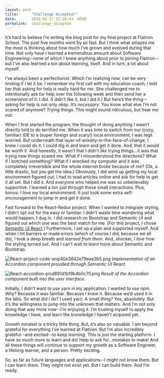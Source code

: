 ```yaml
---
layout: post
title:      "Challenge Accepted!"
date:       2020-02-17 15:20:43 -0500
permalink:  challenge_accepted
---
```



It’s hard to believe I’m writing the blog post for my final project at Flatiron School. The past five months went by so fast. But I think what amazes me the most is thinking about how much I’ve grown and evolved during that time. Not only have I learned a tremendous amount about Software Engineering--none of which I knew anything about prior to joining Flatiron--but I’ve also learned a ton about learning, itself. And in turn, a lot about myself.
	
I’ve always been a perfectionist. Which I’m realizing now, can be very limiting if I let it be. I remember my first call with my education coach; I told her that asking for help is really hard for me. She challenged me to intentionally ask for help over the following week and then send her a screenshot of it. I did. (I didn’t like it, but I did it.) But here’s the thing--asking for help is not only *okay*. It’s *necessary*. You know what else I’m not scared of anymore? Trying things. This might sound ridiculous, but hear me out.
	
When I first started the program, the thought of doing anything I wasn’t directly told to do terrified me. When it was time to switch from our (cozy, familiar) IDE to a (super foreign and scary!) local environment, I was legit worried. But underneath that layer-of-anxiety-in-the-face-of-change, I knew I could do it. I could dig in and learn and get it done. And, that it would be worth it. And honestly, it wasn’t that I didn’t *like* trying things...it was that trying new things scared me. What if I misunderstood the directions? What if I botched something? What if I wrecked my computer and it was completely irreversible and the whole internet broke because of *me*? (Ok, a little drastic, but you get the idea.) Obviously, I did wind up getting my local environment figured out. I had to read articles online and ask for help to get it all set. But I did it. And everyone who helped me was so unbelievably supportive. I learned a ton just through those small interactions. Plus, bonus: I *love* my local environment. It just took some extra self-encouragement to jump in and get it done.
	
Fast forward to the React-Redux project. When I wanted to integrate styling, I didn’t opt out for the easy or familiar. I didn’t waste time wondering what would happen. I dug in. I did research on Bootstrap and Semantic UI and figured out which one was the best match for me. (For this project, I chose [Semantic UI React](https://react.semantic-ui.com/).) Furthermore, I set up a plan and supported myself. And when I hit barriers or made errors (which of course I did, because we all do), I took a deep breath and *learned from them*. And, shocker, I *love* how the styling turned out. And I can’t wait to learn more about Semantic and Bootstrap.

![React-project-code-snip40e3842e79eae3b5.png](https://www.pastepic.xyz/images/2020/02/17/React-project-code-snip40e3842e79eae3b5.png)
*Implementation of an Accordion component provided through Semantic UI React.*

![React-accordion-picd891d1bf9b4b0c75.png](https://www.pastepic.xyz/images/2020/02/17/React-accordion-picd891d1bf9b4b0c75.png) 
*Result of the Accordion component built into the user interface.*

Initially, I didn’t want to use yarn in my application. I wanted to use npm. Why? Because it was familiar. Because I knew it. Because we’d used it in the labs. So what did I do? I used yarn. A small thing? Yes, absolutely. But it’s the willingness to jump into the unknown that matters. And I’m not only doing that way more now--I’m enjoying it. I’m trusting myself to apply the knowledge I have, and learn the knowledge I haven’t acquired yet.
	
Growth mindset is a tricky little thing. But, it’s also *so* valuable. I am beyond grateful for everything I’ve learned at Flatiron. But I’m also incredibly grateful--and excited--to *keep learning*. This is just the starting platform. I have so much more to learn and do! Help to ask for...mistakes to make! And all these things will continue to support my growth as a Software Engineer, a lifelong learner, and a person. Pretty exciting.
	
 So, as far as future languages and applications--I might not know them. But I can learn them. They might not exist yet. But I can build them. And I’m ready.
